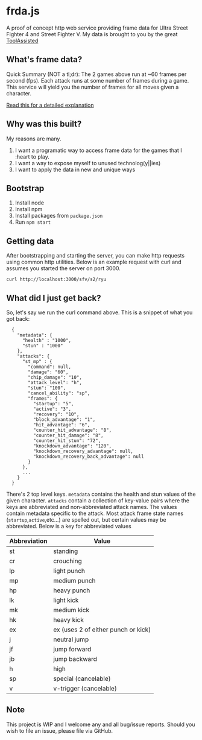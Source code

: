 # frda.js

A proof of concept http web service providing frame data for Ultra
Street Fighter 4 and Street Fighter V. My data is brought to you by the
great [ToolAssisted](https://github.com/toolassisted)

## What's frame data?

Quick Summary (NOT a tl;dr): The 2 games above run at ~60 frames per second (fps). Each attack runs at some number of frames during a game. This service will yield you the number of frames for all moves given a character.

[Read this for a detailed explanation](http://forums.shoryuken.com/discussion/106615/basic-frame-data-guide-for-newbies)

## Why was this built?

My reasons are many.

  1. I want a programatic way to access frame data for the games that I :heart to play.
  2. I want a way to expose myself to unused technolog(y||ies)
  3. I want to apply the data in new and unique ways

## Bootstrap

  1. Install node
  2. Install npm
  3. Install packages from ```package.json```
  4. Run ```npm start```

## Getting data

After bootstrapping and starting the server, you can make http requests using common http utilities. Below is an example request with curl and assumes you started the server on port 3000.

```curl http://localhost:3000/sfv/s2/ryu```

## What did I just get back?

So, let's say we run the curl command above. This is a snippet of what you got back:

```
  {
    "metadata": {
      "health" : "1000",
      "stun" : "1000"
    },
    "attacks": {
      "st_mp" : {
        "command": null,
        "damage": "60",
        "chip_damage": "10",
        "attack_level": "h",
        "stun": "100",
        "cancel_ability": "sp",
        "frames": {
          "startup": "5",
          "active": "3",
          "recovery": "10",
          "block_advantage": "1",
          "hit_advantage": "6",
          "counter_hit_advantage": "8",
          "counter_hit_damage": "8",
          "counter_hit_stun": "72",
          "knockdown_advantage": "120",
          "knockdown_recovery_advantage": null,
          "knockdown_recovery_back_advantage": null
        }
      },
      ...
    }
  }
```


There's 2 top level keys. ```metadata``` contains the health and stun values of the given character. ```attacks``` contain a collection of key-value pairs where the keys are abbreviated and non-abbreviated attack names. The values contain metadata specific to the attack. Most attack frame state names (```startup```,```active```,etc...) are spelled out, but certain values may be abbreviated. Below is a key for abbreviated values

| Abbreviation | Value    |
| ------------ | -------- |
| st           | standing |
| cr           | crouching |
| lp           | light punch |
| mp           | medium punch |
| hp           | heavy punch |
| lk           | light kick |
| mk           | medium kick |
| hk           | heavy kick
| ex           | ex (uses 2 of either punch or kick) |
| j            | neutral jump |
| jf           | jump forward |
| jb           | jump backward |
| h            | high |
| sp           | special (cancelable) |
| v            | v-trigger (cancelable) |

## Note

This project is WIP and I welcome any and all bug/issue reports. Should you wish to file an issue, please file via GitHub.
